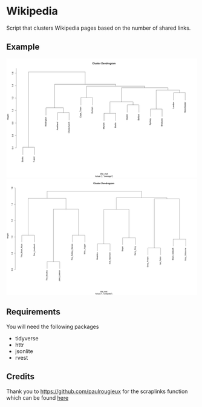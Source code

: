 # Wikipedia
Script that clusters Wikipedia pages based on the number of shared links.

## Example

![alt_text](https://github.com/BenSmithNZL/Wikipedia/blob/main/plots/example_cluster)
![alt_text](https://github.com/BenSmithNZL/Wikipedia/blob/main/plots/plot_zoom_png)


## Requirements 

You will need the following packages
* tidyverse
* httr
* jsonlite
* rvest


## Credits 

Thank you to https://github.com/paulrougieux for the scraplinks function which can be found [here](https://gist.github.com/paulrougieux/e1ee769577b40cd9ed9db7f75e9a2cc2)
